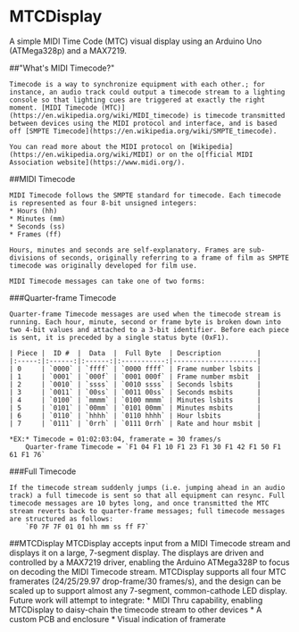 # MTCDisplay
A simple MIDI Time Code (MTC) visual display using an Arduino Uno (ATMega328p) and a MAX7219.

##"What's MIDI Timecode?"

	Timecode is a way to synchronize equipment with each other.; for instance, an audio track could output a timecode stream to a lighting console so that lighting cues are triggered at exactly the right moment. [MIDI Timecode (MTC)](https://en.wikipedia.org/wiki/MIDI_timecode) is timecode transmitted between devices using the MIDI protocol and interface, and is based off [SMPTE Timecode](https://en.wikipedia.org/wiki/SMPTE_timecode). 

	You can read more about the MIDI protocol on [Wikipedia](https://en.wikipedia.org/wiki/MIDI) or on the o[fficial MIDI Association website](https://www.midi.org/). 

##MIDI Timecode

	MIDI Timecode follows the SMPTE standard for timecode. Each timecode is represented as four 8-bit unsigned integers:
	* Hours (hh)
	* Minutes (mm)
	* Seconds (ss)
	* Frames (ff)

	Hours, minutes and seconds are self-explanatory. Frames are sub-divisions of seconds, originally referring to a frame of film as SMPTE timecode was originally developed for film use.

	MIDI Timecode messages can take one of two forms:

###Quarter-frame Timecode

	Quarter-frame Timecode messages are used when the timecode stream is running. Each hour, minute, second or frame byte is broken down into two 4-bit values and attached to a 3-bit identifier. Before each piece is sent, it is preceded by a single status byte (0xF1).

	| Piece |  ID #  |  Data  |  Full Byte  | Description         |
	|:-----:|:------:|:------:|:-----------:|---------------------|
	| 0     | `0000` | `ffff` | `0000 ffff` | Frame number lsbits |
	| 1     | `0001` | `000f` | `0001 000f` | Frame number msbit  |
	| 2     | `0010` | `ssss` | `0010 ssss` | Seconds lsbits      |
	| 3     | `0011` | `00ss` | `0011 00ss` | Seconds msbits      |
	| 4     | `0100` | `mmmm` | `0100 mmmm` | Minutes lsbits      |
	| 5     | `0101` | `00mm` | `0101 00mm` | Minutes msbits      |
	| 6     | `0110` | `hhhh` | `0110 hhhh` | Hour lsbits         |
	| 7     | `0111` | `0rrh` | `0111 0rrh` | Rate and hour msbit |

	*EX:* Timecode = 01:02:03:04, framerate = 30 frames/s
		Quarter-frame Timecode = `F1 04 F1 10 F1 23 F1 30 F1 42 F1 50 F1 61 F1 76`

###Full Timecode

	If the timecode stream suddenly jumps (i.e. jumping ahead in an audio track) a full timecode is sent so that all equipment can resync. Full timecode messages are 10 bytes long, and once transmitted the MTC stream reverts back to quarter-frame messages; full timecode messages are structured as follows:
		`F0 7F 7F 01 01 hh mm ss ff F7`

##MTCDisplay
	MTCDisplay accepts input from a MIDI Timecode stream and displays it on a large, 7-segment display. The displays are driven and controlled by a MAX7219 driver, enabling the Arduino ATMega328P to focus on decoding the MIDI Timecode stream. MTCDisplay supports all four MTC framerates (24/25/29.97 drop-frame/30 frames/s), and the design can be scaled up to support almost any 7-segment, common-cathode LED display. Future work will attempt to integrate:
		* MIDI Thru capability, enabling MTCDisplay to daisy-chain the timecode stream to other devices
		* A custom PCB and enclosure
		* Visual indication of framerate